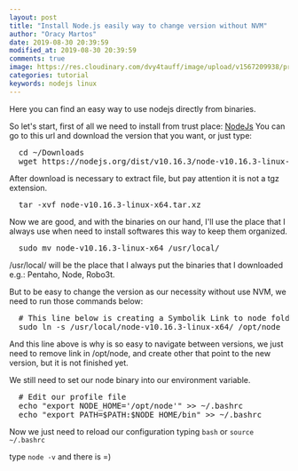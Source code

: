 ```yaml
---
layout: post
title: "Install Node.js easily way to change version without NVM"
author: "Oracy Martos"
date: 2019-08-30 20:39:59
modified_at: 2019-08-30 20:39:59
comments: true
image: https://res.cloudinary.com/dvy4tauff/image/upload/v1567209938/preview_install_node.js_easily_way_to_change_version_without_nvm_lqpnkn.png
categories: tutorial
keywords: nodejs linux
---
```


Here you can find an easy way to use nodejs directly from binaries.

So let's start, first of all we need to install from trust place: [NodeJs](https://nodejs.org/en/)
You can go to this url and download the version that you want, or just type:

<pre class="bash">
  cd ~/Downloads
  wget https://nodejs.org/dist/v10.16.3/node-v10.16.3-linux-x64.tar.xz
</pre>

After download is necessary to extract file, but pay attention it is not a tgz extension.

<pre class="bash">
  tar -xvf node-v10.16.3-linux-x64.tar.xz
</pre>

Now we are good, and with the binaries on our hand, I'll use the place that I always use when need to install softwares this way to keep them organized.

<pre class="bash">
  sudo mv node-v10.16.3-linux-x64 /usr/local/
</pre>

/usr/local/ will be the place that I always put the binaries that I downloaded e.g.: Pentaho, Node, Robo3t.

But to be easy to change the version as our necessity without use NVM, we need to run those commands below:

<pre class="bash">
  # This line below is creating a Symbolik Link to node folder on /usr/local
  sudo ln -s /usr/local/node-v10.16.3-linux-x64/ /opt/node
</pre>

And this line above is why is so easy to navigate between versions, we just need to remove link in /opt/node, and create other that point to the new version, but it is not finished yet.

We still need to set our node binary into our environment variable.

<pre class="bash">
  # Edit our profile file
  echo "export NODE_HOME='/opt/node'" >> ~/.bashrc
  echo "export PATH=$PATH:$NODE_HOME/bin" >> ~/.bashrc
</pre>

Now we just need to reload our configuration typing `bash` or `source ~/.bashrc`

type `node -v` and there is =)
